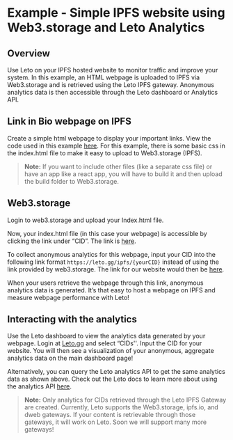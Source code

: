 # Example - Simple IPFS website using Web3.storage and Leto Analytics

## Overview
Use Leto on your IPFS hosted website to monitor traffic and improve your system. In this example, an HTML webpage is uploaded to IPFS via Web3.storage and is retrieved using the Leto IPFS gateway. Anonymous analytics data is then accessible through the Leto dashboard or Analytics API.

## Link in Bio webpage on IPFS
Create a simple html webpage to display your important links. View the code used in this example [here](https://github.com/Leto-gg/examples/tree/main/linkInBio). For this example, there is some basic css in the index.html file to make it easy to upload to Web3.storage (IPFS).

> **Note:** 
> If you want to include other files (like a separate css file) or have an app like a react app, you will have to build it and then upload the build folder to Web3.storage.

## Web3.storage
Login to web3.storage and upload your Index.html file.

Now, your index.html file (in this case your webpage) is accessible by clicking the link under “CID”. The link is [here](https://bafybeihzmr3arh3olpyqc4bul6jbchqzze77tsilbxvn3plurl67aagfm4.ipfs.w3s.link/). 

To collect anonymous analytics for this webpage, input your CID into the following link format `https://leto.gg/ipfs/{yourCID}` instead of using the link provided by web3.storage. The link for our website would then be [here](https://leto.gg/ipfs/bafybeihzmr3arh3olpyqc4bul6jbchqzze77tsilbxvn3plurl67aagfm4). 

When your users retrieve the webpage through this link, anonymous analytics data is generated. It’s that easy to host a webpage on IPFS and measure webpage performance with Leto!

## Interacting with the analytics
Use the Leto dashboard to view the analytics data generated by your webpage. Login at [Leto.gg](https://leto.gg/) and select “CIDs''. Input the CID for your website. You will then see a visualization of your anonymous, aggregate analytics data on the main dashboard page!

Alternatively, you can query the Leto analytics API to get the same analytics data as shown above. Check out the Leto docs to learn more about using the analytics API [here](https://letodev.gitbook.io/leto-documentation-1/analytics).

> **Note:** 
> Only analytics for CIDs retrieved through the Leto IPFS Gateway are created. Currently, Leto supports the Web3.storage, ipfs.io, and dweb gateways. If your content is retrievable through those gateways, it will work on Leto. Soon we will support many more gateways!
